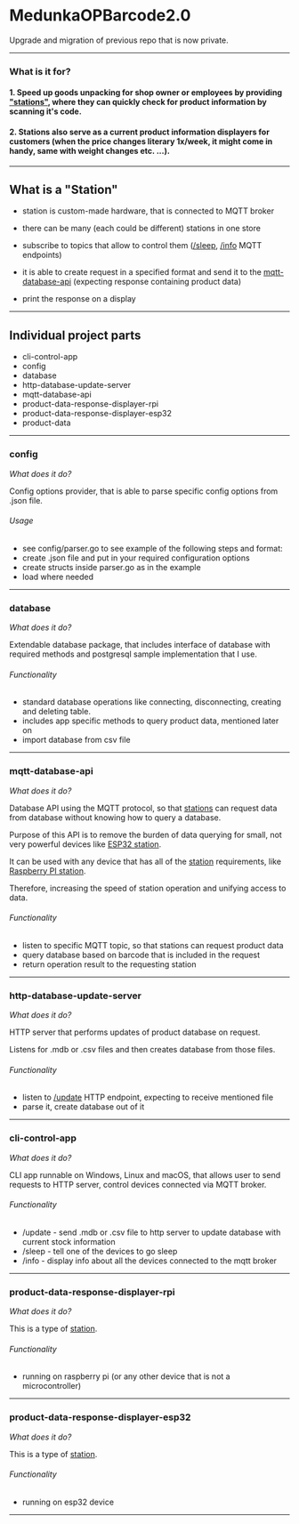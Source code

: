 # MedunkaOPBarcode2.0

Upgrade and migration of previous repo that is now private.

---
### What is it for?

#### 1. Speed up goods unpacking for shop owner or employees by providing ["stations"](), where they can quickly check for product information by scanning it's code.

#### 2. Stations also serve as a current product information displayers for customers (when the price changes literary 1x/week, it might come in handy, same with weight changes etc. ...).

---

## What is a "Station"

- station is custom-made hardware, that is connected to MQTT broker
- there can be many (each could be different) stations in one store
- subscribe to topics that allow to control them ([/sleep](#cli-control-app), [/info](#cli-control-app) MQTT endpoints)


- it is able to create request in a specified format and send it to the [mqtt-database-api](#mqtt-database-api) (expecting response containing product
  data)
- print the response on a display
---

## Individual project parts

- cli-control-app
- config
- database
- http-database-update-server
- mqtt-database-api
- product-data-response-displayer-rpi
- product-data-response-displayer-esp32
- product-data

---

### config

*What does it do?*

Config options provider, that is able to parse specific config options from .json file.

###### Usage

- see config/parser.go to see example of the following steps and format:
- create .json file and put in your required configuration options
- create structs inside parser.go as in the example
- load where needed <br>

---

### database

*What does it do?*

Extendable database package, that includes interface of database with required methods and postgresql sample
implementation that I use.

###### Functionality

- standard database operations like connecting, disconnecting, creating and deleting table.
- includes app specific methods to query product data, mentioned later on
- import database from csv file

---

### mqtt-database-api

*What does it do?*

Database API using the MQTT protocol, so that [stations](#what-is-a-station) can request data from database without knowing how to query a
database.

Purpose of this API is to remove the burden of data querying for small, not very powerful devices like [ESP32 station](#product-data-response-displayer-esp32).

It can be used with any device that has all of the [station](#what-is-a-station) requirements, like [Raspberry PI station](#product-data-response-displayer-rpi).

Therefore, increasing the speed of station operation and unifying access to data.

###### Functionality

- listen to specific MQTT topic, so that stations can request product data
- query database based on barcode that is included in the request
- return operation result to the requesting station

---

### http-database-update-server

*What does it do?*

HTTP server that performs updates of product database on request.

Listens for .mdb or .csv files and then creates database from those files.

###### Functionality

- listen to [/update](#cli-control-app) HTTP endpoint, expecting to receive mentioned file
- parse it, create database out of it

---

### cli-control-app

*What does it do?*

CLI app runnable on Windows, Linux and macOS, that allows user to send requests to HTTP server,
control devices connected via MQTT broker.

###### Functionality

- /update - send .mdb or .csv file to http server to update database with current stock information
- /sleep - tell one of the devices to go sleep
- /info - display info about all the devices connected to the mqtt broker

---

### product-data-response-displayer-rpi

*What does it do?*

This is a type of [station](#what-is-a-station).

###### Functionality

- running on raspberry pi (or any other device that is not a microcontroller)

---

### product-data-response-displayer-esp32

*What does it do?*

This is a type of [station](#what-is-a-station).

###### Functionality

- running on esp32 device

---